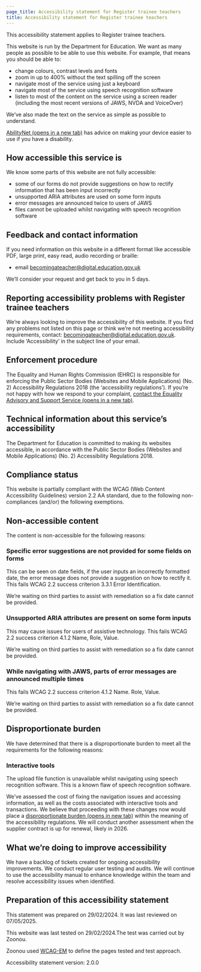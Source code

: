 ```yaml
---
page_title: Accessibility statement for Register trainee teachers
title: Accessibility statement for Register trainee teachers
---
```

<p class='govuk-body'>This accessibility statement applies to Register trainee teachers.</p>
<p class='govuk-body'>This website is run by the Department for Education. We want as many people as possible to be able to use this website. For example, that means you should be able to:</p>
<ul class='govuk-list govuk-list--bullet'>
  <li>change colours, contrast levels and fonts</li>
  <li>zoom in up to 400% without the text spilling off the screen</li>
  <li>navigate most of the service using just a keyboard</li>
  <li>navigate most of the service using speech recognition software</li>
  <li>listen to most of the content on the service using a screen reader (including the most recent versions of JAWS, NVDA and VoiceOver)</li>
</ul>
<p class='govuk-body'>We’ve also made the text on the service as simple as possible to understand.</p>
<p class='govuk-body'><a href='https://mcmw.abilitynet.org.uk/' class='govuk-link' target="_blank">AbilityNet (opens in a new tab)</a> has advice on making your device easier to use if you have a disability.</p>

<h2 class='govuk-heading-m'>How accessible this service is</h2>

<p class='govuk-body'>We know some parts of this website are not fully accessible:</p>
<ul class='govuk-list govuk-list--bullet'>
  <li>some of our forms do not provide suggestions on how to rectify information that has been input incorrectly</li>
  <li>unsupported ARIA attributes are used on some form inputs</li>
  <li>error messages are announced twice to users of JAWS</li>
  <li>files cannot be uploaded whilst navigating with speech recognition software</li>
</ul>

<h2 class='govuk-heading-m'>Feedback and contact information</h2>

<p class='govuk-body'>If you need information on this website in a different format like accessible PDF, large print, easy read, audio recording or braille:</p> 

<ul class='govuk-list govuk-list--bullet'>
  <li>email <a class='govuk-link' href='mailto:becomingateacher@digital.education.gov.uk?subject=Accessibility%20issues%20'>becomingateacher@digital.education.gov.uk</a></li>
</ul>

<p class='govuk-body'>We’ll consider your request and get back to you in 5 days.</p>

<h2 class='govuk-heading-m'>Reporting accessibility problems with Register trainee teachers</h2>

<p class='govuk-body govuk-!-margin-bottom-7'>We’re always looking to improve the accessibility of this website. If you find any problems not listed on this page or think we’re not meeting accessibility requirements, contact: <a class='govuk-link' href='mailto:becomingateacher@digital.education.gov.uk?subject=Accessibility%20issues%20'>becomingateacher@digital.education.gov.uk</a>. Include ‘Accessibility’ in the subject line of your email.</p>

<h2 class='govuk-heading-m'>Enforcement procedure</h2>
<p class='govuk-body'>The Equality and Human Rights Commission (EHRC) is responsible for enforcing the Public Sector Bodies (Websites and Mobile Applications) (No. 2) Accessibility Regulations 2018 (the ‘accessibility regulations’). If you’re not happy with how we respond to your complaint, <a href='https://www.equalityadvisoryservice.com/' class='govuk-link' target="_blank">contact the Equality Advisory and Support Service (opens in a new tab)</a>.</p>

<h2 class='govuk-heading-m'>Technical information about this service’s accessibility</h2>

<p class='govuk-body'>The Department for Education is committed to making its websites accessible, in accordance with the Public Sector Bodies (Websites and Mobile Applications) (No. 2) Accessibility Regulations 2018.</p>

<h2 class='govuk-heading-m'>Compliance status</h2>

<p class='govuk-body'>This website is partially compliant with the WCAG (Web Content Accessibility Guidelines) version 2.2 AA standard, due to the following non-compliances (and/or) the following exemptions.</p>

<h2 class='govuk-heading-m'>Non-accessible content</h2>

<p class='govuk-body'>The content is non-accessible for the following reasons:</p>

<h3 class='govuk-heading-s'>Specific error suggestions are not provided for some fields on forms</h3>
<p class='govuk-body'>This can be seen on date fields, if the user inputs an incorrectly formatted date, the error message does not provide a suggestion on how to rectify it. This fails WCAG 2.2 success criterion 3.3.1 Error Identification.</p>

<p class='govuk-body'>We’re waiting on third parties to assist with remediation so a fix date cannot be provided.</p>

<h3 class='govuk-heading-s'>Unsupported ARIA attributes are present on some form inputs</h3> 
<p class='govuk-body'>This may cause issues for users of assistive technology. This fails WCAG 2.2 success criterion 4.1.2 Name, Role, Value.</p>

<p class='govuk-body'>We’re waiting on third parties to assist with remediation so a fix date cannot be provided.</p>

<h3 class='govuk-heading-s'>While navigating with JAWS, parts of error messages are announced multiple times</h3>
<p class='govuk-body'>This fails WCAG 2.2 success criterion 4.1.2 Name. Role, Value.</p>

<p class='govuk-body'>We’re waiting on third parties to assist with remediation so a fix date cannot be provided.</p>

<h2 class='govuk-heading-m'>Disproportionate burden</h2>

<p class='govuk-body'>We have determined that there is a disproportionate burden to meet all the requirements for the following reasons:

<h3 class='govuk-heading-s'>Interactive tools</h3>

<p class='govuk-body'>The upload file function is unavailable whilst navigating using speech recognition software. This is a known flaw of speech recognition software.</p>

<p class='govuk-body'>We’ve assessed the cost of fixing the navigation issues and accessing information, as well as the costs associated with interactive tools and transactions. We believe that proceeding with these changes now would place a <a class='govuk-link' href="https://www.legislation.gov.uk/uksi/2018/952/regulation/7/made" rel="noreferrer noopener" target="_blank">disproportionate burden (opens in new tab)</a> within the meaning of the accessibility regulations. We will conduct another assessment when the supplier contract is up for renewal, likely in 2026.</p>

<h2 class='govuk-heading-m'>What we’re doing to improve accessibility</h2>
<p class='govuk-body'>We have a backlog of tickets created for ongoing accessibility improvements. We conduct regular user testing and audits. We will continue to use the accessibility manual to enhance knowledge within the team and resolve accessibility issues when identified.</p>

<h2 class='govuk-heading-m'>Preparation of this accessibility statement</h2>

<p class='govuk-body'>This statement was prepared on 29/02/2024. It was last reviewed on 07/05/2025.</p> 

<p class='govuk-body'>This website was last tested on 29/02/2024.The test was carried out by Zoonou.</p>

<p class='govuk-body'>Zoonou used <a class='govuk-link' href="https://www.w3.org/TR/WCAG-EM" target="_blank">WCAG-EM</a> to define the pages tested and test approach.</p>

<p class='govuk-body'>Accessibility statement version: 2.0.0</p>
